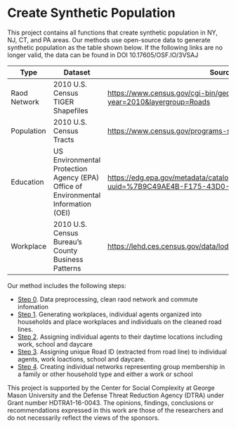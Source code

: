 # Create Synthetic Population

This project contains all functions that create synthetic population in NY, NJ, CT, and PA areas. Our methods use open-source data to generate synthetic population as the table shown below. If the following links are no longer valid, the data can be found in DOI 10.17605/OSF.IO/3VSAJ

|      Type     |     Dataset   | Source |
| ------------- | ------------- | ------------ |
| Raod Network | 2010 U.S. Census TIGER Shapefiles  | https://www.census.gov/cgi-bin/geo/shapefiles/index.php?year=2010&layergroup=Roads |
|  Population  | 2010 U.S. Census Tracts  | https://www.census.gov/programs-surveys/geography.html |
|  Education   |US Environmental Protection Agency (EPA) Office of Environmental Information (OEI) | https://edg.epa.gov/metadata/catalog/search/resource/details.page?uuid=%7B9C49AE4B-F175-43D0-BCC6-A928FF54C329%7D |
|  Workplace   |2010 U.S. Census Bureau’s County Business Patterns | https://lehd.ces.census.gov/data/lodes/LODES7/ |


Our method includes the following steps:
* [Step 0](https://github.com/njiang8/Create_Synthetic_Population/blob/master/0_Data_Preprocessing.ipynb). Data preprocessing, clean raod network and commute infomation
* [Step 1](https://github.com/njiang8/Create_Synthetic_Population/blob/master/1_Creat_Individuals.ipynb).	Generating workplaces, individual agents organized into households and place workplaces and  individuals on the cleaned road lines. 
* [Step 2](https://github.com/njiang8/Create_Synthetic_Population/blob/master/2_Assign_Kids_School_Daycare_Unique_IDs.ipynb).	Assigning individual agents to their daytime locations including work, school and daycare
* [Step 3](https://github.com/njiang8/Create_Synthetic_Population/blob/master/3_Assign%20RID.ipynb).  Assigning unique Road ID (extracted from road line) to individual agents, work loactions, school and daycare.
* [Step 4](https://github.com/njiang8/Create_Synthetic_Population/blob/master/4_Create_Networks.ipynb).	Creating individual networks representing group membership in a family or other household type and either a work or school

This project is supported by the Center for Social Complexity at George Mason University and the Defense Threat Reduction Agency (DTRA) under Grant number HDTRA1-16-0043. The opinions, findings, conclusions or recommendations expressed in this work are those of the researchers and do not necessarily reflect the views of the sponsors.
